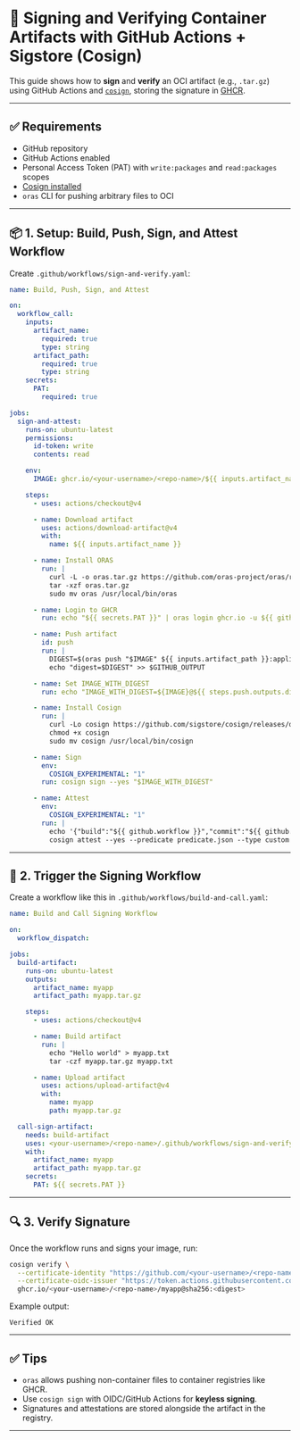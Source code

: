 # 🔐 Signing and Verifying Container Artifacts with GitHub Actions + Sigstore (Cosign)

This guide shows how to **sign** and **verify** an OCI artifact (e.g., `.tar.gz`) using GitHub Actions and [`cosign`](https://docs.sigstore.dev/cosign/overview), storing the signature in [GHCR](https://ghcr.io/).

---

## ✅ Requirements

* GitHub repository
* GitHub Actions enabled
* Personal Access Token (PAT) with `write:packages` and `read:packages` scopes
* [Cosign installed](https://docs.sigstore.dev/cosign/installation)
* `oras` CLI for pushing arbitrary files to OCI

---

## 📦 1. Setup: Build, Push, Sign, and Attest Workflow

Create `.github/workflows/sign-and-verify.yaml`:

```yaml
name: Build, Push, Sign, and Attest

on:
  workflow_call:
    inputs:
      artifact_name:
        required: true
        type: string
      artifact_path:
        required: true
        type: string
    secrets:
      PAT:
        required: true

jobs:
  sign-and-attest:
    runs-on: ubuntu-latest
    permissions:
      id-token: write
      contents: read

    env:
      IMAGE: ghcr.io/<your-username>/<repo-name>/${{ inputs.artifact_name }}:latest

    steps:
      - uses: actions/checkout@v4

      - name: Download artifact
        uses: actions/download-artifact@v4
        with:
          name: ${{ inputs.artifact_name }}

      - name: Install ORAS
        run: |
          curl -L -o oras.tar.gz https://github.com/oras-project/oras/releases/download/v1.2.3/oras_1.2.3_linux_amd64.tar.gz
          tar -xzf oras.tar.gz
          sudo mv oras /usr/local/bin/oras

      - name: Login to GHCR
        run: echo "${{ secrets.PAT }}" | oras login ghcr.io -u ${{ github.actor }} --password-stdin

      - name: Push artifact
        id: push
        run: |
          DIGEST=$(oras push "$IMAGE" ${{ inputs.artifact_path }}:application/gzip | tee /dev/stderr | grep -o 'sha256:[a-f0-9]\{64\}')
          echo "digest=$DIGEST" >> $GITHUB_OUTPUT

      - name: Set IMAGE_WITH_DIGEST
        run: echo "IMAGE_WITH_DIGEST=${IMAGE}@${{ steps.push.outputs.digest }}" >> $GITHUB_ENV

      - name: Install Cosign
        run: |
          curl -Lo cosign https://github.com/sigstore/cosign/releases/download/v2.2.0/cosign-linux-amd64
          chmod +x cosign
          sudo mv cosign /usr/local/bin/cosign

      - name: Sign
        env:
          COSIGN_EXPERIMENTAL: "1"
        run: cosign sign --yes "$IMAGE_WITH_DIGEST"

      - name: Attest
        env:
          COSIGN_EXPERIMENTAL: "1"
        run: |
          echo '{"build":"${{ github.workflow }}","commit":"${{ github.sha }}"}' > predicate.json
          cosign attest --yes --predicate predicate.json --type custom "$IMAGE_WITH_DIGEST"
```

---

## 🚀 2. Trigger the Signing Workflow

Create a workflow like this in `.github/workflows/build-and-call.yaml`:

```yaml
name: Build and Call Signing Workflow

on:
  workflow_dispatch:

jobs:
  build-artifact:
    runs-on: ubuntu-latest
    outputs:
      artifact_name: myapp
      artifact_path: myapp.tar.gz

    steps:
      - uses: actions/checkout@v4

      - name: Build artifact
        run: |
          echo "Hello world" > myapp.txt
          tar -czf myapp.tar.gz myapp.txt

      - name: Upload artifact
        uses: actions/upload-artifact@v4
        with:
          name: myapp
          path: myapp.tar.gz

  call-sign-artifact:
    needs: build-artifact
    uses: <your-username>/<repo-name>/.github/workflows/sign-and-verify.yaml@main
    with:
      artifact_name: myapp
      artifact_path: myapp.tar.gz
    secrets:
      PAT: ${{ secrets.PAT }}
```

---

## 🔍 3. Verify Signature

Once the workflow runs and signs your image, run:

```sh
cosign verify \
  --certificate-identity "https://github.com/<your-username>/<repo-name>/.github/workflows/sign-and-verify.yaml@refs/heads/main" \
  --certificate-oidc-issuer "https://token.actions.githubusercontent.com" \
  ghcr.io/<your-username>/<repo-name>/myapp@sha256:<digest>
```

Example output:

```
Verified OK
```

---

## ✅ Tips

* `oras` allows pushing non-container files to container registries like GHCR.
* Use `cosign sign` with OIDC/GitHub Actions for **keyless signing**.
* Signatures and attestations are stored alongside the artifact in the registry.

---
